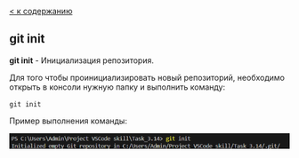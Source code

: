 [< к содержанию](./readme.md)

## git init

**git init** - Инициализация репозитория.

Для того чтобы проинициализировать новый репозиторий, необходимо открыть в консоли нужную папку и выполнить команду:

```bash=
git init
```

Пример выполнения команды:

![init](./assets/init.png)